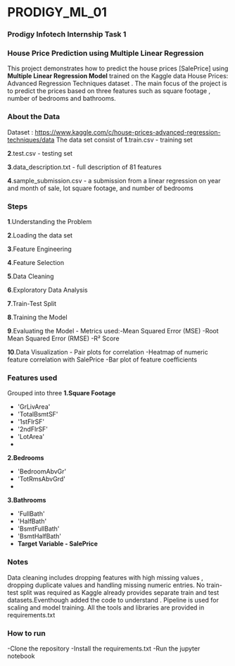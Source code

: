 # PRODIGY_ML_01
### Prodigy Infotech Internship Task 1

### House Price Prediction using Multiple Linear Regression
This project demonstrates how to predict the house prices [SalePrice] using **Multiple Linear Regression Model** trained on the Kaggle data House Prices: Advanced Regression Techniques dataset . The main focus of the project is to predict the prices based on three features such as square footage , number of bedrooms and bathrooms.

### About the Data 
Dataset : https://www.kaggle.com/c/house-prices-advanced-regression-techniques/data
The data set consist of 
 **1**.train.csv - training set 
 
 **2**.test.csv - testing set
 
 **3**.data_description.txt - full description of 81 features 
 
 **4**.sample_submission.csv - a submission from a linear regression on year and month of sale, lot square footage, and number of bedrooms

### Steps
**1**.Understanding the Problem 

**2**.Loading the data set

**3**.Feature Engineering

**4**.Feature Selection

**5**.Data Cleaning 

**6**.Exploratory Data Analysis

**7**.Train-Test Split 

**8**.Training the Model 

**9**.Evaluating the Model - Metrics used:-Mean Squared Error (MSE) -Root Mean Squared Error (RMSE) -R² Score

**10**.Data Visualization - Pair plots for correlation -Heatmap of numeric feature correlation with SalePrice -Bar plot of feature coefficients


### Features used 
Grouped into three 
**1.Square Footage**

- 'GrLivArea' 
- 'TotalBsmtSF' 
- '1stFlrSF' 
- '2ndFlrSF'
- 'LotArea'
- 
**2.Bedrooms**
  
- 'BedroomAbvGr'
- 'TotRmsAbvGrd'
- 
 **3.Bathrooms**
  
- 'FullBath'
- 'HalfBath'
- 'BsmtFullBath'
- 'BsmtHalfBath'
- 
  **Target Variable - SalePrice**

### Notes 
Data cleaning includes dropping features with high missing values , dropping duplicate values  and handling missing numeric entries.
No train-test split was required as Kaggle already provides separate train and test datasets.Eventhough added the code to understand .
Pipeline is used for scaling and model training.
All the tools and libraries are provided in requirements.txt

### How to run 
-Clone the repository 
-Install the requirements.txt
-Run the jupyter notebook

